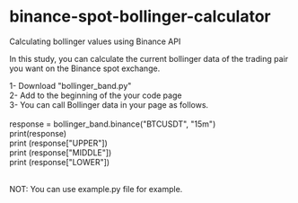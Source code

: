 # binance-spot-bollinger-calculator
Calculating bollinger values using Binance API

In this study, you can calculate the current bollinger data of the trading pair you want on the Binance spot exchange.

1- Download "bollinger_band.py"
</br>
2- Add <import bollinger_band> to the beginning of the your code page
</br>
3- You can call Bollinger data in your page as follows.
</br>
</br>
      response = bollinger_band.binance("BTCUSDT", "15m")
      </br>
      print(response)
      </br>
      print (response["UPPER"])
      </br>
      print (response["MIDDLE"])
      </br>
      print (response["LOWER"])
      </br>
      </br>

NOT: You can use example.py file for example.
